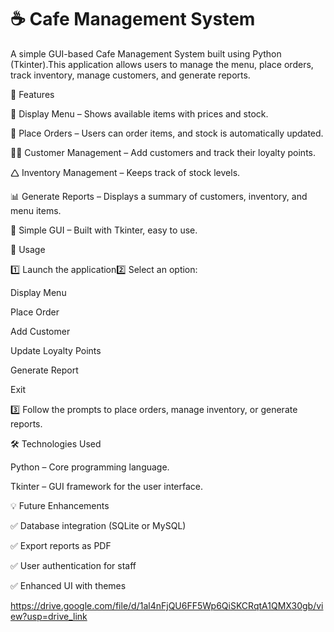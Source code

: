 # ☕ Cafe Management System

A simple GUI-based Cafe Management System built using Python (Tkinter).This application allows users to manage the menu, place orders, track inventory, manage customers, and generate reports.

🚀 Features

📜 Display Menu – Shows available items with prices and stock.

🥔 Place Orders – Users can order items, and stock is automatically updated.

🧑‍🤝 Customer Management – Add customers and track their loyalty points.

🛆 Inventory Management – Keeps track of stock levels.

📊 Generate Reports – Displays a summary of customers, inventory, and menu items.

🎨 Simple GUI – Built with Tkinter, easy to use.



📌 Usage

1️⃣ Launch the application2️⃣ Select an option:

Display Menu

Place Order

Add Customer

Update Loyalty Points

Generate Report

Exit



3️⃣ Follow the prompts to place orders, manage inventory, or generate reports.

🛠 Technologies Used

Python – Core programming language.

Tkinter – GUI framework for the user interface.



💡 Future Enhancements

✅ Database integration (SQLite or MySQL)

✅ Export reports as PDF

✅ User authentication for staff

✅ Enhanced UI with themes


https://drive.google.com/file/d/1al4nFjQU6FF5Wp6QiSKCRqtA1QMX30gb/view?usp=drive_link
